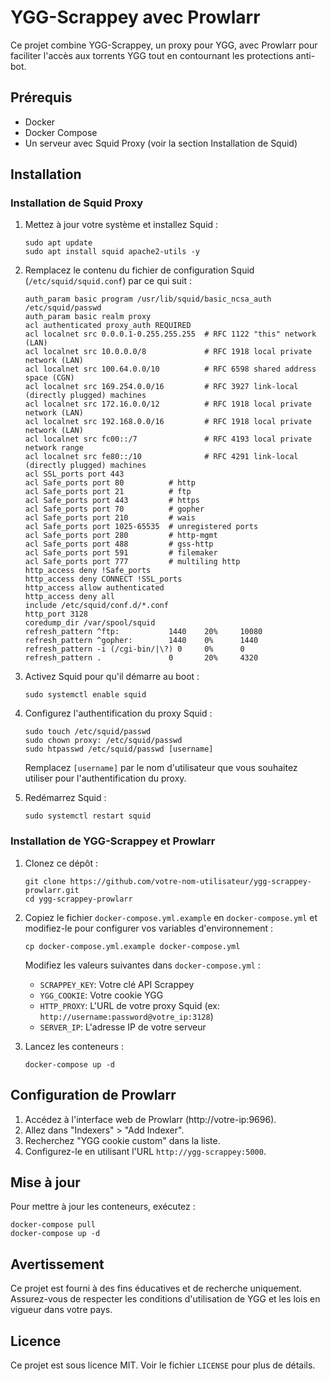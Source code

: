 # YGG-Scrappey avec Prowlarr

Ce projet combine YGG-Scrappey, un proxy pour YGG, avec Prowlarr pour faciliter l'accès aux torrents YGG tout en contournant les protections anti-bot.

## Prérequis

- Docker
- Docker Compose
- Un serveur avec Squid Proxy (voir la section Installation de Squid)

## Installation

### Installation de Squid Proxy

1. Mettez à jour votre système et installez Squid :
   ```
   sudo apt update
   sudo apt install squid apache2-utils -y
   ```

2. Remplacez le contenu du fichier de configuration Squid (`/etc/squid/squid.conf`) par ce qui suit :
   ```
   auth_param basic program /usr/lib/squid/basic_ncsa_auth /etc/squid/passwd
   auth_param basic realm proxy
   acl authenticated proxy_auth REQUIRED
   acl localnet src 0.0.0.1-0.255.255.255  # RFC 1122 "this" network (LAN)
   acl localnet src 10.0.0.0/8             # RFC 1918 local private network (LAN)
   acl localnet src 100.64.0.0/10          # RFC 6598 shared address space (CGN)
   acl localnet src 169.254.0.0/16         # RFC 3927 link-local (directly plugged) machines
   acl localnet src 172.16.0.0/12          # RFC 1918 local private network (LAN)
   acl localnet src 192.168.0.0/16         # RFC 1918 local private network (LAN)
   acl localnet src fc00::/7               # RFC 4193 local private network range
   acl localnet src fe80::/10              # RFC 4291 link-local (directly plugged) machines
   acl SSL_ports port 443
   acl Safe_ports port 80          # http
   acl Safe_ports port 21          # ftp
   acl Safe_ports port 443         # https
   acl Safe_ports port 70          # gopher
   acl Safe_ports port 210         # wais
   acl Safe_ports port 1025-65535  # unregistered ports
   acl Safe_ports port 280         # http-mgmt
   acl Safe_ports port 488         # gss-http
   acl Safe_ports port 591         # filemaker
   acl Safe_ports port 777         # multiling http
   http_access deny !Safe_ports
   http_access deny CONNECT !SSL_ports
   http_access allow authenticated
   http_access deny all
   include /etc/squid/conf.d/*.conf
   http_port 3128
   coredump_dir /var/spool/squid
   refresh_pattern ^ftp:           1440    20%     10080
   refresh_pattern ^gopher:        1440    0%      1440
   refresh_pattern -i (/cgi-bin/|\?) 0     0%      0
   refresh_pattern .               0       20%     4320
   ```

3. Activez Squid pour qu'il démarre au boot :
   ```
   sudo systemctl enable squid
   ```

4. Configurez l'authentification du proxy Squid :
   ```
   sudo touch /etc/squid/passwd
   sudo chown proxy: /etc/squid/passwd
   sudo htpasswd /etc/squid/passwd [username]
   ```
   Remplacez `[username]` par le nom d'utilisateur que vous souhaitez utiliser pour l'authentification du proxy.

5. Redémarrez Squid :
   ```
   sudo systemctl restart squid
   ```

### Installation de YGG-Scrappey et Prowlarr

1. Clonez ce dépôt :
   ```
   git clone https://github.com/votre-nom-utilisateur/ygg-scrappey-prowlarr.git
   cd ygg-scrappey-prowlarr
   ```

2. Copiez le fichier `docker-compose.yml.example` en `docker-compose.yml` et modifiez-le pour configurer vos variables d'environnement :
   ```
   cp docker-compose.yml.example docker-compose.yml
   ```
   Modifiez les valeurs suivantes dans `docker-compose.yml` :
   - `SCRAPPEY_KEY`: Votre clé API Scrappey
   - `YGG_COOKIE`: Votre cookie YGG
   - `HTTP_PROXY`: L'URL de votre proxy Squid (ex: `http://username:password@votre_ip:3128`)
   - `SERVER_IP`: L'adresse IP de votre serveur

3. Lancez les conteneurs :
   ```
   docker-compose up -d
   ```

## Configuration de Prowlarr

1. Accédez à l'interface web de Prowlarr (http://votre-ip:9696).
2. Allez dans "Indexers" > "Add Indexer".
3. Recherchez "YGG cookie custom" dans la liste.
4. Configurez-le en utilisant l'URL `http://ygg-scrappey:5000`.

## Mise à jour

Pour mettre à jour les conteneurs, exécutez :
```
docker-compose pull
docker-compose up -d
```

## Avertissement

Ce projet est fourni à des fins éducatives et de recherche uniquement. Assurez-vous de respecter les conditions d'utilisation de YGG et les lois en vigueur dans votre pays.

## Licence

Ce projet est sous licence MIT. Voir le fichier `LICENSE` pour plus de détails.
